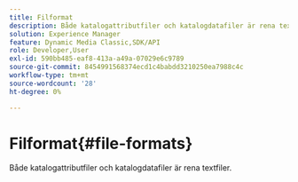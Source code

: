 ```yaml
---
title: Filformat
description: Både katalogattributfiler och katalogdatafiler är rena textfiler.
solution: Experience Manager
feature: Dynamic Media Classic,SDK/API
role: Developer,User
exl-id: 590bb485-eaf8-413a-a49a-07029e6c9789
source-git-commit: 8454991568374ecd1c4babdd3210250ea7988c4c
workflow-type: tm+mt
source-wordcount: '28'
ht-degree: 0%

---
```


# Filformat{#file-formats}

Både katalogattributfiler och katalogdatafiler är rena textfiler.
